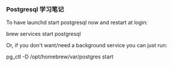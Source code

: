### Postgresql 学习笔记

To have launchd start postgresql now and restart at login:

 brew services start postgresql

Or, if you don't want/need a background service you can just run:

 pg_ctl -D /opt/homebrew/var/postgres start